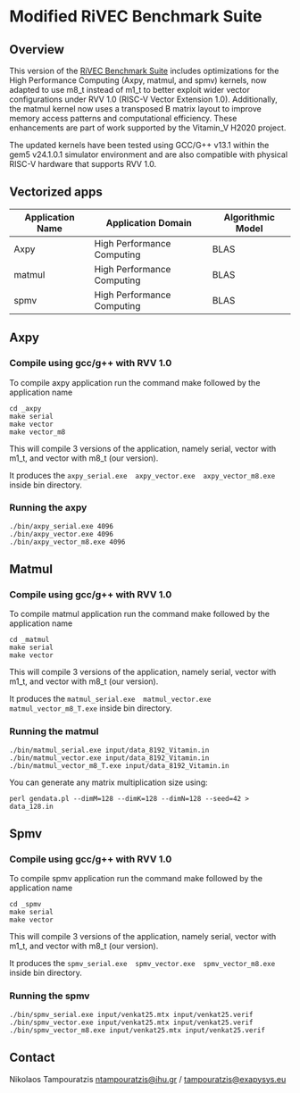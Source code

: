 # Modified RiVEC Benchmark Suite

## Overview

This version of the [RiVEC Benchmark Suite](https://github.com/RALC88/riscv-vectorized-benchmark-suite) includes optimizations for the High Performance Computing (Axpy, matmul, and spmv) kernels, now adapted to use m8_t instead of m1_t to better exploit wider vector configurations under RVV 1.0 (RISC-V Vector Extension 1.0). Additionally, the matmul kernel now uses a transposed B matrix layout to improve memory access patterns and computational efficiency. These enhancements are part of work supported by the Vitamin_V H2020 project. 

The updated kernels have been tested using GCC/G++ v13.1 within the gem5 v24.1.0.1 simulator environment and are also compatible with physical RISC-V hardware that supports RVV 1.0.



## Vectorized apps

| Application Name  | Application Domain            | Algorithmic Model     |
| ----------------- |------------------------------ | --------------------- |
| Axpy              | High Performance Computing    | BLAS                  |
| matmul            | High Performance Computing    | BLAS                  |
| spmv              | High Performance Computing    | BLAS                  |


## Axpy
### Compile using gcc/g++ with RVV 1.0

To compile axpy application run the command make followed by the application name
```
cd _axpy
make serial
make vector
make vector_m8
```
This will compile 3 versions of the application, namely serial, vector with m1_t, and vector with m8_t (our version).

It produces the ```axpy_serial.exe  axpy_vector.exe  axpy_vector_m8.exe``` inside bin directory.

### Running the axpy
```
./bin/axpy_serial.exe 4096
./bin/axpy_vector.exe 4096
./bin/axpy_vector_m8.exe 4096
```

## Matmul
### Compile using gcc/g++ with RVV 1.0

To compile matmul application run the command make followed by the application name
```
cd _matmul
make serial
make vector 
```
This will compile 3 versions of the application, namely serial, vector with m1_t, and vector with m8_t (our version).

It produces the ```matmul_serial.exe  matmul_vector.exe  matmul_vector_m8_T.exe``` inside bin directory.

### Running the matmul
```
./bin/matmul_serial.exe input/data_8192_Vitamin.in
./bin/matmul_vector.exe input/data_8192_Vitamin.in
./bin/matmul_vector_m8_T.exe input/data_8192_Vitamin.in
```

You can generate any matrix multiplication size using:
```
perl gendata.pl --dimM=128 --dimK=128 --dimN=128 --seed=42 > data_128.in
```

## Spmv
### Compile using gcc/g++ with RVV 1.0

To compile spmv application run the command make followed by the application name
```
cd _spmv
make serial
make vector
```
This will compile 3 versions of the application, namely serial, vector with m1_t, and vector with m8_t (our version).

It produces the ```spmv_serial.exe  spmv_vector.exe  spmv_vector_m8.exe``` inside bin directory.

### Running the spmv
```
./bin/spmv_serial.exe input/venkat25.mtx input/venkat25.verif
./bin/spmv_vector.exe input/venkat25.mtx input/venkat25.verif
./bin/spmv_vector_m8.exe input/venkat25.mtx input/venkat25.verif
```

## Contact
Nikolaos Tampouratzis
ntampouratzis@ihu.gr / tampouratzis@exapysys.eu
